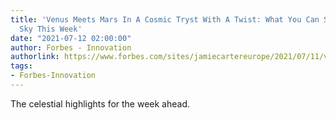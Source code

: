 ```yaml
---
title: 'Venus Meets Mars In A Cosmic Tryst With A Twist: What You Can See In The Night
  Sky This Week'
date: "2021-07-12 02:00:00"
author: Forbes - Innovation
authorlink: https://www.forbes.com/sites/jamiecartereurope/2021/07/11/venus-meets-mars-in-a-cosmic-tryst-with-a-twist-what-you-can-see-in-the-night-sky-this-week/
tags:
- Forbes-Innovation
---
```

The celestial highlights for the week ahead.